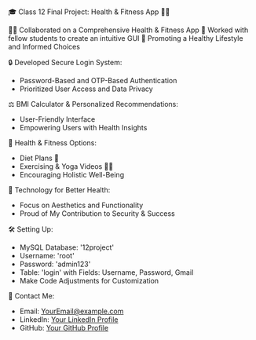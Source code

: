 🎓 Class 12 Final Project: Health & Fitness App 🏋️‍♂️

👨‍💻 Collaborated on a Comprehensive Health & Fitness App
🤝 Worked with fellow students to create an intuitive GUI
💪 Promoting a Healthy Lifestyle and Informed Choices

🔒 Developed Secure Login System:
   - Password-Based and OTP-Based Authentication
   - Prioritized User Access and Data Privacy

⚖️ BMI Calculator & Personalized Recommendations:
   - User-Friendly Interface
   - Empowering Users with Health Insights

🥦 Health & Fitness Options:
   - Diet Plans 🍏
   - Exercising & Yoga Videos 🧘‍♂️
   - Encouraging Holistic Well-Being

🌟 Technology for Better Health:
   - Focus on Aesthetics and Functionality
   - Proud of My Contribution to Security & Success

🛠️ Setting Up:
   - MySQL Database: '12project'
   - Username: 'root'
   - Password: 'admin123'
   - Table: 'login' with Fields: Username, Password, Gmail
   - Make Code Adjustments for Customization

📧 Contact Me:
   - Email: [YourEmail@example.com](mailto:YourEmail@example.com)
   - LinkedIn: [Your LinkedIn Profile](https://www.linkedin.com/in/yourprofile)
   - GitHub: [Your GitHub Profile](https://github.com/yourprofile)
